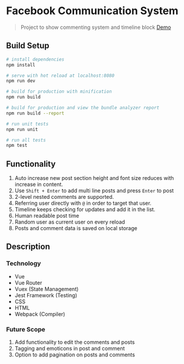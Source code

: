 # Facebook Communication System

> Project to show commenting system and timeline block [Demo](https://fbcommentsystem.netlify.com/)
## Build Setup

``` bash
# install dependencies
npm install

# serve with hot reload at localhost:8080
npm run dev

# build for production with minification
npm run build

# build for production and view the bundle analyzer report
npm run build --report

# run unit tests
npm run unit

# run all tests
npm test
```

## Functionality
1. Auto increase new post section height and font size reduces with increase in content.
2. Use `Shift + Enter` to add multi line posts and press `Enter` to post
2. 2-level nested comments are supported.
3. Referring user directly with `@` in order to target that user.
4. Timeline keeps checking for updates and add it in the list.
5. Human readable post time
6. Random user as current user on every reload
7. Posts and comment data is saved on local storage

## Description

### Technology
- Vue
- Vue Router
- Vuex (State Management)
- Jest Framework (Testing)
- CSS
- HTML
- Webpack (Compiler)

### Future Scope
1. Add functionality to edit the comments and posts
2. Tagging and emoticons in post and comment
3. Option to add pagination on posts and comments
